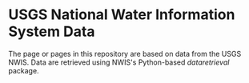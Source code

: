 # USGS National Water Information System Data
The page or pages in this repository are based on data from the USGS NWIS.  Data are retrieved using NWIS's Python-based *dataretrieval* package.
